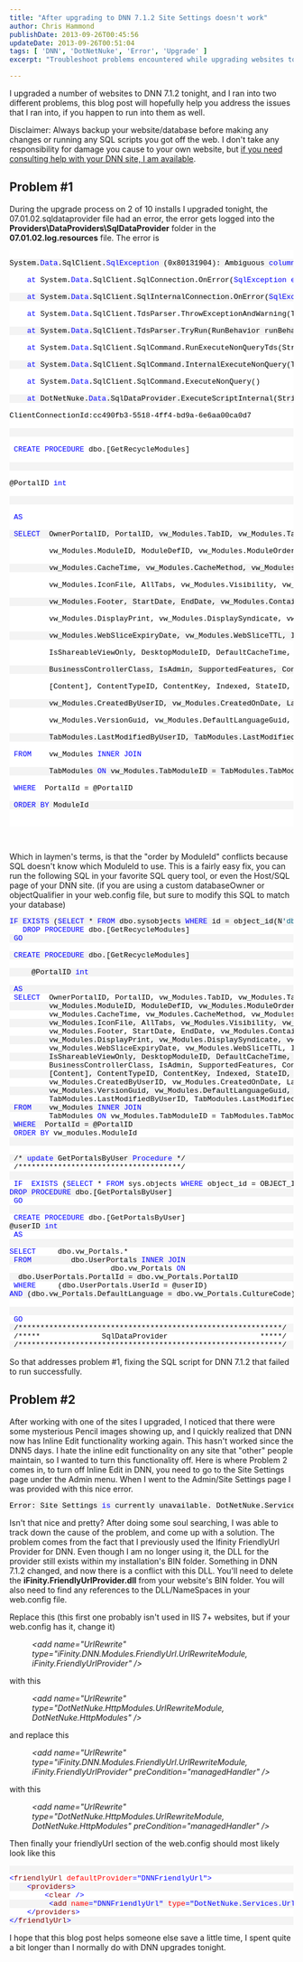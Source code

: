 ```yaml
---
title: "After upgrading to DNN 7.1.2 Site Settings doesn't work"
author: Chris Hammond
publishDate: 2013-09-26T00:45:56
updateDate: 2013-09-26T00:51:04
tags: [ 'DNN', 'DotNetNuke', 'Error', 'Upgrade' ]
excerpt: "Troubleshoot problems encountered while upgrading websites to DNN 7.1.2. Post guides through issues related to SQL errors and DNN Inline Edit functionality."

---
```

<p>I upgraded a number of websites to DNN 7.1.2 tonight, and I ran into two different problems, this blog post will hopefully help you address the issues that I ran into, if you happen to run into them as well.</p> <p>Disclaimer: Always backup your website/database before making any changes or running any SQL scripts you got off the web. I don't take any responsibility for damage you cause to your own website, but <a href="https://www.christoc.com/Contact" target="_blank">if you need consulting help with your DNN site, I am available</a>.</p> <h2>Problem #1</h2> <p>During the upgrade process on 2 of 10 installs I upgraded tonight, the 07.01.02.sqldataprovider file had an error, the error gets logged into the <strong>Providers\DataProviders\SqlDataProvider</strong> folder in the <strong>07.01.02.log.resources</strong> file. The error is </p> <pre class="csharpcode"><style type="text/css">.csharpcode, .csharpcode pre { 	font-size: small; 	color: black; 	font-family: consolas, "Courier New", courier, monospace; 	background-color: #ffffff; 	/*white-space: pre;*/ } .csharpcode pre { margin: 0em; } .csharpcode .rem { color: #008000; } .csharpcode .kwrd { color: #0000ff; } .csharpcode .str { color: #006080; } .csharpcode .op { color: #0000c0; } .csharpcode .preproc { color: #cc6633; } .csharpcode .asp { background-color: #ffff00; } .csharpcode .html { color: #800000; } .csharpcode .attr { color: #ff0000; } .csharpcode .alt  { 	background-color: #f4f4f4; 	width: 100%; 	margin: 0em; } .csharpcode .lnum { color: #606060; } </style><div class="csharpcode"> <pre class="alt">System.<span class="kwrd">Data</span>.SqlClient.<span class="kwrd">SqlException</span> (0x80131904): Ambiguous <span class="kwrd">column</span> name <span class="str">'ModuleId'</span>.</pre> <pre>    <span class="kwrd">at</span> System.<span class="kwrd">Data</span>.SqlClient.SqlConnection.OnError(<span class="kwrd">SqlException</span> <span class="kwrd">exception</span>, <span class="kwrd">Boolean</span> breakConnection, <span class="kwrd">Action</span>`1 wrapCloseInAction)</pre> <pre class="alt">    <span class="kwrd">at</span> System.<span class="kwrd">Data</span>.SqlClient.SqlInternalConnection.OnError(<span class="kwrd">SqlException</span> <span class="kwrd">exception</span>, <span class="kwrd">Boolean</span> breakConnection, <span class="kwrd">Action</span>`1 wrapCloseInAction)</pre> <pre>    <span class="kwrd">at</span> System.<span class="kwrd">Data</span>.SqlClient.TdsParser.ThrowExceptionAndWarning(TdsParserStateObject stateObj, <span class="kwrd">Boolean</span> callerHasConnectionLock, <span class="kwrd">Boolean</span> asyncClose)</pre> <pre class="alt">    <span class="kwrd">at</span> System.<span class="kwrd">Data</span>.SqlClient.TdsParser.TryRun(RunBehavior runBehavior, SqlCommand cmdHandler, SqlDataReader dataStream, BulkCopySimpleResultSet bulkCopyHandler, TdsParserStateObject stateObj, <span class="kwrd">Boolean</span>&amp; dataReady)</pre> <pre>    <span class="kwrd">at</span> System.<span class="kwrd">Data</span>.SqlClient.SqlCommand.RunExecuteNonQueryTds(String methodName, <span class="kwrd">Boolean</span> async, Int32 timeout)</pre> <pre class="alt">    <span class="kwrd">at</span> System.<span class="kwrd">Data</span>.SqlClient.SqlCommand.InternalExecuteNonQuery(TaskCompletionSource`1 <span class="kwrd">completion</span>, String methodName, <span class="kwrd">Boolean</span> sendToPipe, Int32 timeout, <span class="kwrd">Boolean</span> asyncWrite)</pre> <pre>    <span class="kwrd">at</span> System.<span class="kwrd">Data</span>.SqlClient.SqlCommand.ExecuteNonQuery()</pre> <pre class="alt">    <span class="kwrd">at</span> DotNetNuke.<span class="kwrd">Data</span>.SqlDataProvider.ExecuteScriptInternal(String connectionString, String script)</pre> <pre>ClientConnectionId:cc490fb3-5518-4ff4-bd9a-6e6aa00ca0d7</pre> <pre class="alt">&nbsp;</pre> <pre> <span class="kwrd">CREATE</span> <span class="kwrd">PROCEDURE</span> dbo.[GetRecycleModules]</pre> <pre class="alt">&nbsp;</pre> <pre>@PortalID <span class="kwrd">int</span></pre> <pre class="alt">&nbsp;</pre> <pre> <span class="kwrd">AS</span></pre> <pre class="alt"> <span class="kwrd">SELECT</span>  OwnerPortalID, PortalID, vw_Modules.TabID, vw_Modules.TabModuleID, </pre> <pre>         vw_Modules.ModuleID, ModuleDefID, vw_Modules.ModuleOrder, vw_Modules.PaneName, vw_Modules.ModuleTitle, </pre> <pre class="alt">         vw_Modules.CacheTime, vw_Modules.CacheMethod, vw_Modules.Alignment, vw_Modules.Color, vw_Modules.Border, </pre> <pre>         vw_Modules.IconFile, AllTabs, vw_Modules.Visibility, vw_Modules.IsDeleted, vw_Modules.Header, </pre> <pre class="alt">         vw_Modules.Footer, StartDate, EndDate, vw_Modules.ContainerSrc, vw_Modules.DisplayTitle, </pre> <pre>         vw_Modules.DisplayPrint, vw_Modules.DisplaySyndicate, vw_Modules.IsWebSlice, vw_Modules.WebSliceTitle, </pre> <pre class="alt">         vw_Modules.WebSliceExpiryDate, vw_Modules.WebSliceTTL, InheritViewPermissions, IsShareable, </pre> <pre>         IsShareableViewOnly, DesktopModuleID, DefaultCacheTime, ModuleControlID, </pre> <pre class="alt">         BusinessControllerClass, IsAdmin, SupportedFeatures, ContentItemID, </pre> <pre>         [Content], ContentTypeID, ContentKey, Indexed, StateID, </pre> <pre class="alt">         vw_Modules.CreatedByUserID, vw_Modules.CreatedOnDate, LastContentModifiedOnDate, vw_Modules.UniqueId, </pre> <pre>         vw_Modules.VersionGuid, vw_Modules.DefaultLanguageGuid, vw_Modules.LocalizedVersionGuid, vw_Modules.CultureCode, </pre> <pre class="alt">         TabModules.LastModifiedByUserID, TabModules.LastModifiedOnDate</pre> <pre> <span class="kwrd">FROM</span>    vw_Modules <span class="kwrd">INNER</span> <span class="kwrd">JOIN</span></pre> <pre class="alt">         TabModules <span class="kwrd">ON</span> vw_Modules.TabModuleID = TabModules.TabModuleID</pre> <pre> <span class="kwrd">WHERE</span>  PortalId = @PortalID</pre> <pre class="alt"> <span class="kwrd">ORDER</span> <span class="kwrd">BY</span> ModuleId</pre> </div> <style type="text/css">     .csharpcode, .csharpcode pre     {     font-size: small;     color: black;     font-family: consolas, "Courier New", courier, monospace;     background-color: #ffffff;     /*white-space: pre;*/     }     .csharpcode pre { margin: 0em; }     .csharpcode .rem { color: #008000; }     .csharpcode .kwrd { color: #0000ff; }     .csharpcode .str { color: #006080; }     .csharpcode .op { color: #0000c0; }     .csharpcode .preproc { color: #cc6633; }     .csharpcode .asp { background-color: #ffff00; }     .csharpcode .html { color: #800000; }     .csharpcode .attr { color: #ff0000; }     .csharpcode .alt     {     background-color: #f4f4f4;     width: 100%;     margin: 0em;     }     .csharpcode .lnum { color: #606060; } </style> </pre> <p>&nbsp;</p> <p>Which in laymen's terms, is that the "order by ModuleId" conflicts because SQL doesn't know which ModuleId to use. This is a fairly easy fix, you can run the following SQL in your favorite SQL query tool, or even the Host/SQL page of your DNN site. (if you are using a custom databaseOwner or objectQualifier in your web.config file, but sure to modify this SQL to match your database)</p> <div class="csharpcode"> <pre class="alt"><span class="kwrd">IF</span> <span class="kwrd">EXISTS</span> (<span class="kwrd">SELECT</span> * <span class="kwrd">FROM</span> dbo.sysobjects <span class="kwrd">WHERE</span> id = object_id(N<span class="str">'dbo.[GetRecycleModules]'</span>) <span class="kwrd">AND</span> OBJECTPROPERTY(id, N<span class="str">'IsPROCEDURE'</span>) = 1)</pre> <pre>   <span class="kwrd">DROP</span> <span class="kwrd">PROCEDURE</span> dbo.[GetRecycleModules]</pre> <pre class="alt"> <span class="kwrd">GO</span></pre> <pre>&nbsp;</pre> <pre class="alt"> <span class="kwrd">CREATE</span> <span class="kwrd">PROCEDURE</span> dbo.[GetRecycleModules]</pre> <pre>&nbsp;</pre> <pre class="alt">     @PortalID <span class="kwrd">int</span></pre> <pre>     </pre> <pre class="alt"> <span class="kwrd">AS</span></pre> <pre> <span class="kwrd">SELECT</span>  OwnerPortalID, PortalID, vw_Modules.TabID, vw_Modules.TabModuleID, </pre> <pre class="alt">         vw_Modules.ModuleID, ModuleDefID, vw_Modules.ModuleOrder, vw_Modules.PaneName, vw_Modules.ModuleTitle, </pre> <pre>         vw_Modules.CacheTime, vw_Modules.CacheMethod, vw_Modules.Alignment, vw_Modules.Color, vw_Modules.Border, </pre> <pre class="alt">         vw_Modules.IconFile, AllTabs, vw_Modules.Visibility, vw_Modules.IsDeleted, vw_Modules.Header, </pre> <pre>         vw_Modules.Footer, StartDate, EndDate, vw_Modules.ContainerSrc, vw_Modules.DisplayTitle, </pre> <pre class="alt">         vw_Modules.DisplayPrint, vw_Modules.DisplaySyndicate, vw_Modules.IsWebSlice, vw_Modules.WebSliceTitle, </pre> <pre>         vw_Modules.WebSliceExpiryDate, vw_Modules.WebSliceTTL, InheritViewPermissions, IsShareable, </pre> <pre class="alt">         IsShareableViewOnly, DesktopModuleID, DefaultCacheTime, ModuleControlID, </pre> <pre>         BusinessControllerClass, IsAdmin, SupportedFeatures, ContentItemID, </pre> <pre class="alt">         [Content], ContentTypeID, ContentKey, Indexed, StateID, </pre> <pre>         vw_Modules.CreatedByUserID, vw_Modules.CreatedOnDate, LastContentModifiedOnDate, vw_Modules.UniqueId, </pre> <pre class="alt">         vw_Modules.VersionGuid, vw_Modules.DefaultLanguageGuid, vw_Modules.LocalizedVersionGuid, vw_Modules.CultureCode, </pre> <pre>         TabModules.LastModifiedByUserID, TabModules.LastModifiedOnDate</pre> <pre class="alt"> <span class="kwrd">FROM</span>    vw_Modules <span class="kwrd">INNER</span> <span class="kwrd">JOIN</span></pre> <pre>         TabModules <span class="kwrd">ON</span> vw_Modules.TabModuleID = TabModules.TabModuleID</pre> <pre class="alt"> <span class="kwrd">WHERE</span>  PortalId = @PortalID</pre> <pre> <span class="kwrd">ORDER</span> <span class="kwrd">BY</span> vw_modules.ModuleId</pre> <pre class="alt">&nbsp;</pre> <pre>&nbsp;</pre> <pre class="alt"> /* <span class="kwrd">update</span> GetPortalsByUser <span class="kwrd">Procedure</span> */</pre> <pre> /*************************************/</pre> <pre class="alt">&nbsp;</pre> <pre> <span class="kwrd">IF</span>  <span class="kwrd">EXISTS</span> (<span class="kwrd">SELECT</span> * <span class="kwrd">FROM</span> sys.objects <span class="kwrd">WHERE</span> object_id = OBJECT_ID(N<span class="str">'dbo.[GetPortalsByUser]'</span>) <span class="kwrd">AND</span> type <span class="kwrd">in</span> (N<span class="str">'P'</span>, N<span class="str">'PC'</span>))</pre> <pre class="alt"><span class="kwrd">DROP</span> <span class="kwrd">PROCEDURE</span> dbo.[GetPortalsByUser]</pre> <pre> <span class="kwrd">GO</span></pre> <pre class="alt">&nbsp;</pre> <pre> <span class="kwrd">CREATE</span> <span class="kwrd">PROCEDURE</span> dbo.[GetPortalsByUser]</pre> <pre class="alt">@userID <span class="kwrd">int</span> </pre> <pre> <span class="kwrd">AS</span></pre> <pre class="alt">&nbsp;</pre> <pre><span class="kwrd">SELECT</span>     dbo.vw_Portals.*</pre> <pre class="alt"> <span class="kwrd">FROM</span>         dbo.UserPortals <span class="kwrd">INNER</span> <span class="kwrd">JOIN</span></pre> <pre>                       dbo.vw_Portals <span class="kwrd">ON</span> </pre> <pre class="alt">  dbo.UserPortals.PortalId = dbo.vw_Portals.PortalID</pre> <pre> <span class="kwrd">WHERE</span>     (dbo.UserPortals.UserId = @userID)</pre> <pre class="alt"><span class="kwrd">AND</span> (dbo.vw_Portals.DefaultLanguage = dbo.vw_Portals.CultureCode)</pre> <pre>&nbsp;</pre> <pre class="alt">&nbsp;</pre> <pre> <span class="kwrd">GO</span></pre> <pre class="alt"> /************************************************************/</pre> <pre> /*****              SqlDataProvider                     *****/</pre> <pre class="alt"> /************************************************************/</pre> </div> <style type="text/css">     .csharpcode, .csharpcode pre { font-size: small; color: black; font-family: consolas, "Courier New", courier, monospace; background-color: #ffffff; /*white-space: pre;*/ } .csharpcode pre { margin: 0em; } .csharpcode .rem { color: #008000; } .csharpcode .kwrd { color: #0000ff; } .csharpcode .str { color: #006080; } .csharpcode .op { color: #0000c0; } .csharpcode .preproc { color: #cc6633; } .csharpcode .asp { background-color: #ffff00; } .csharpcode .html { color: #800000; } .csharpcode .attr { color: #ff0000; } .csharpcode .alt { background-color: #f4f4f4; width: 100%; margin: 0em; } .csharpcode .lnum { color: #606060; } </style> <p>So that addresses problem #1, fixing the SQL script for DNN 7.1.2 that failed to run successfully.</p> <h2>Problem #2</h2> <p>After working with one of the sites I upgraded, I noticed that there were some mysterious Pencil images showing up, and I quickly realized that DNN now has Inline Edit functionality working again. This hasn't worked since the DNN5 days. I hate the inline edit functionality on any site that "other" people maintain, so I wanted to turn this functionality off. Here is where Problem 2 comes in, to turn off Inline Edit in DNN, you need to go to the Site Settings page under the Admin menu. When I went to the Admin/Site Settings page I was provided with this nice error.</p> <div class="csharpcode"> <pre class="alt">Error: Site Settings <span class="kwrd">is</span> currently unavailable. DotNetNuke.Services.Exceptions.ModuleLoadException: c:\SOMEPATHHERE\wwwroot\DesktopModules\<span class="kwrd">Admin</span>\Portals\SiteSettings.ascx.cs(594): error CS1502: The best overloaded method <span class="kwrd">match</span> <span class="kwrd">for</span> <span class="str">'FriendlyUrlSettings.FriendlyUrlSettings(DotNetNuke.Framework.Providers.Provider)'</span> has <span class="kwrd">some</span> invalid arguments ---&gt; System.Web.HttpCompileException: c:\SOMEPATHHERE\wwwroot\DesktopModules\<span class="kwrd">Admin</span>\Portals\SiteSettings.ascx.cs(594): error CS1502: The best overloaded method <span class="kwrd">match</span> <span class="kwrd">for</span> <span class="str">'FriendlyUrlSettings.FriendlyUrlSettings(DotNetNuke.Framework.Providers.Provider)'</span> has <span class="kwrd">some</span> invalid arguments <span class="kwrd">at</span> System.Web.Compilation.BuildManager.CompileWebFile(VirtualPath virtualPath) <span class="kwrd">at</span> System.Web.Compilation.BuildManager.GetVPathBuildResultInternal(VirtualPath virtualPath, <span class="kwrd">Boolean</span> noBuild, <span class="kwrd">Boolean</span> allowCrossApp, <span class="kwrd">Boolean</span> allowBuildInPrecompile, <span class="kwrd">Boolean</span> throwIfNotFound, <span class="kwrd">Boolean</span> ensureIsUpToDate) <span class="kwrd">at</span> System.Web.Compilation.BuildManager.GetVPathBuildResultWithNoAssert(HttpContext context, VirtualPath virtualPath, <span class="kwrd">Boolean</span> noBuild, <span class="kwrd">Boolean</span> allowCrossApp, <span class="kwrd">Boolean</span> allowBuildInPrecompile, <span class="kwrd">Boolean</span> throwIfNotFound, <span class="kwrd">Boolean</span> ensureIsUpToDate) <span class="kwrd">at</span> System.Web.Compilation.BuildManager.GetVPathBuildResult(HttpContext context, VirtualPath virtualPath, <span class="kwrd">Boolean</span> noBuild, <span class="kwrd">Boolean</span> allowCrossApp, <span class="kwrd">Boolean</span> allowBuildInPrecompile, <span class="kwrd">Boolean</span> ensureIsUpToDate) <span class="kwrd">at</span> System.Web.UI.TemplateControl.LoadControl(VirtualPath virtualPath) <span class="kwrd">at</span> DotNetNuke.UI.ControlUtilities.LoadControl[T](TemplateControl containerControl, String ControlSrc) <span class="kwrd">at</span> DotNetNuke.UI.Modules.WebFormsModuleControlFactory.CreateModuleControl(TemplateControl containerControl, ModuleInfo moduleConfiguration) <span class="kwrd">at</span> DotNetNuke.UI.Modules.ModuleControlFactory.LoadModuleControl(TemplateControl containerControl, ModuleInfo moduleConfiguration) <span class="kwrd">at</span> DotNetNuke.UI.Modules.ModuleHost.LoadModuleControl() --- <span class="kwrd">End</span> <span class="kwrd">of</span> <span class="kwrd">inner</span> <span class="kwrd">exception</span> stack trace ---</pre> </div> <style type="text/css">     .csharpcode, .csharpcode pre { font-size: small; color: black; font-family: consolas, "Courier New", courier, monospace; background-color: #ffffff; /*white-space: pre;*/ } .csharpcode pre { margin: 0em; } .csharpcode .rem { color: #008000; } .csharpcode .kwrd { color: #0000ff; } .csharpcode .str { color: #006080; } .csharpcode .op { color: #0000c0; } .csharpcode .preproc { color: #cc6633; } .csharpcode .asp { background-color: #ffff00; } .csharpcode .html { color: #800000; } .csharpcode .attr { color: #ff0000; } .csharpcode .alt { background-color: #f4f4f4; width: 100%; margin: 0em; } .csharpcode .lnum { color: #606060; } </style> <p>Isn't that nice and pretty? After doing some soul searching, I was able to track down the cause of the problem, and come up with a solution. The problem comes from the fact that I previously used the Ifinity FriendlyUrl Provider for DNN. Even though I am no longer using it, the DLL for the provider still exists within my installation's BIN folder. Something in DNN 7.1.2 changed, and now there is a conflict with this DLL. You'll need to delete the <strong>iFinity.FriendlyUrlProvider.dll</strong> from your website's BIN folder. You will also need to find any references to the DLL/NameSpaces in your web.config file. </p> <p>Replace this (this first one probably isn't used in IIS 7+ websites, but if your web.config has it, change it)</p> <p style="margin-left: 40px;"><em>&lt;add name="UrlRewrite" type="iFinity.DNN.Modules.FriendlyUrl.UrlRewriteModule, iFinity.FriendlyUrlProvider" /&gt;</em></p> <p>with this</p> <p style="margin-left: 40px;"><em>&lt;add name="UrlRewrite" type="DotNetNuke.HttpModules.UrlRewriteModule, DotNetNuke.HttpModules" /&gt;</em></p> <p>and replace this</p> <p style="margin-left: 40px;"><em>&lt;add name="UrlRewrite" type="iFinity.DNN.Modules.FriendlyUrl.UrlRewriteModule, iFinity.FriendlyUrlProvider" preCondition="managedHandler" /&gt;</em></p> <em></em> <p>with this</p> <p style="margin-left: 40px;"><em>&lt;add name="UrlRewrite" type="DotNetNuke.HttpModules.UrlRewriteModule, DotNetNuke.HttpModules" preCondition="managedHandler" /&gt;</em></p> <p>Then finally your friendlyUrl section of the web.config should most likely look like this</p> <div class="csharpcode"> <pre class="alt">&nbsp;</pre> <pre><span class="kwrd">&lt;</span><span class="html">friendlyUrl</span> <span class="attr">defaultProvider</span><span class="kwrd">="DNNFriendlyUrl"</span><span class="kwrd">&gt;</span></pre> <pre class="alt">    <span class="kwrd">&lt;</span><span class="html">providers</span><span class="kwrd">&gt;</span></pre> <pre>        <span class="kwrd">&lt;</span><span class="html">clear</span> <span class="kwrd">/&gt;</span></pre> <pre class="alt">         <span class="kwrd">&lt;</span><span class="html">add</span> <span class="attr">name</span><span class="kwrd">="DNNFriendlyUrl"</span> <span class="attr">type</span><span class="kwrd">="DotNetNuke.Services.Url.FriendlyUrl.DNNFriendlyUrlProvider, DotNetNuke.HttpModules"</span> <span class="attr">includePageName</span><span class="kwrd">="true"</span> <span class="attr">regexMatch</span><span class="kwrd">="[^a-zA-Z0-9 _-]"</span> <span class="attr">urlFormat</span><span class="kwrd">="Advanced"</span> <span class="kwrd">/&gt;</span></pre> <pre>    <span class="kwrd">&lt;/</span><span class="html">providers</span><span class="kwrd">&gt;</span></pre> <pre class="alt"><span class="kwrd">&lt;/</span><span class="html">friendlyUrl</span><span class="kwrd">&gt;</span></pre> </div> <style type="text/css">     .csharpcode, .csharpcode pre { font-size: small; color: black; font-family: consolas, "Courier New", courier, monospace; background-color: #ffffff; /*white-space: pre;*/ } .csharpcode pre { margin: 0em; } .csharpcode .rem { color: #008000; } .csharpcode .kwrd { color: #0000ff; } .csharpcode .str { color: #006080; } .csharpcode .op { color: #0000c0; } .csharpcode .preproc { color: #cc6633; } .csharpcode .asp { background-color: #ffff00; } .csharpcode .html { color: #800000; } .csharpcode .attr { color: #ff0000; } .csharpcode .alt { background-color: #f4f4f4; width: 100%; margin: 0em; } .csharpcode .lnum { color: #606060; } </style> <p>I hope that this blog post helps someone else save a little time, I spent quite a bit longer than I normally do with DNN upgrades tonight. </p>


